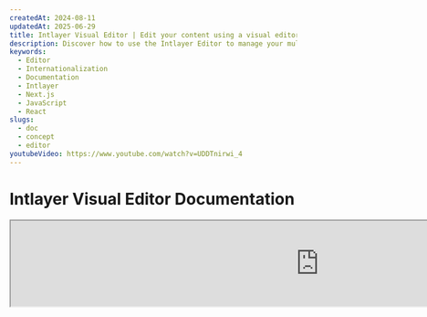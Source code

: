 ```yaml
---
createdAt: 2024-08-11
updatedAt: 2025-06-29
title: Intlayer Visual Editor | Edit your content using a visual editor
description: Discover how to use the Intlayer Editor to manage your multilingual website. Follow the steps in this online documentation to set up your project in a few minutes.
keywords:
  - Editor
  - Internationalization
  - Documentation
  - Intlayer
  - Next.js
  - JavaScript
  - React
slugs:
  - doc
  - concept
  - editor
youtubeVideo: https://www.youtube.com/watch?v=UDDTnirwi_4
---
```


# Intlayer Visual Editor Documentation

<iframe title="Visual Editor + CMS for Your Web App: Intlayer Explained" class="m-auto aspect-[16/9] w-full overflow-hidden rounded-lg border-0" allow="autoplay; gyroscope;" loading="lazy" width="1080" height="auto" src="https://www.youtube.com/embed/UDDTnirwi_4?autoplay=0&amp;origin=http://intlayer.org&amp;controls=0&amp;rel=1"/>

The Intlayer Visual Editor is a tool that will wrap your website to interact with your content declaration files using a visual editor.

![Intlayer Visual Editor Interface](https://github.com/aymericzip/intlayer/blob/main/docs/assets/visual_editor.gif)

The `intlayer-editor` package is based on Intlayer and is available for JavaScript applications, such as React (Create React App), Vite + React, and Next.js.

## Visual editor vs CMS

The Intlayer Visual editor is a tool that allows you to manage your content in a visual editor for local dictionaries. Once a change is made, the content will be replaced in the code-base. That means that the application will be rebuilt and the page will be reloaded to display the new content.

In contrast, the [Intlayer CMS](https://github.com/aymericzip/intlayer/blob/main/docs/docs/en/intlayer_CMS.md) is a tool that allows you to manage your content in a visual editor for distant dictionaries. Once a change is made, the content will **not** impact your code-base. And the website will automatically display the changed content.

## Integrate Intlayer into your application

For more details on how to integrate intlayer, see the relevant section below:

### Integrating with Next.js

For integration with Next.js, refer to the [setup guide](https://github.com/aymericzip/intlayer/blob/main/docs/docs/en/intlayer_with_nextjs_15.md).

### Integrating with Create React App

For integration with Create React App, refer to the [setup guide](https://github.com/aymericzip/intlayer/blob/main/docs/docs/en/intlayer_with_create_react_app.md).

### Integrating with Vite + React

For integration with Vite + React, refer to the [setup guide](https://github.com/aymericzip/intlayer/blob/main/docs/docs/en/intlayer_with_vite+react.md).

## How Intlayer Editor Works

The visual editor in an application that includes two things:

- A frontend application that will display your website into a iframe. If your website uses Intlayer, the visual editor will automatically detect your content, and will allow you to interact with it. Once a modification is made, you will be able to download your changes.

- Once you clicked the download button, the visual editor will send a request to the server to replace your content declaration files with the new content (wherever these files are declared in your project).

> Note that for now, Intlayer Editor will write your content declaration files as JSON files.

## Installation

Once Intlayer is configured in your project, simply install `intlayer-editor` as a development dependency:

```bash packageManager="npm"
npm install intlayer-editor --save-dev
```

```bash packageManager="yarn"
yarn add intlayer-editor --save-dev
```

```bash packageManager="pnpm"
pnpm add intlayer-editor --save-dev
```

## Configuration

In your Intlayer configuration file, you can customize the editor settings:

```typescript fileName="intlayer.config.ts" codeFormat="typescript"
import type { IntlayerConfig } from "intlayer";

const config: IntlayerConfig = {
  // ... other configuration settings
  editor: {
    /**
     * Required
     * The URL of the application.
     * This is the URL targeted by the visual editor.
     * Example: 'http://localhost:3000'
     */
    applicationURL: process.env.INTLAYER_APPLICATION_URL,
    /**
     * Optional
     * Default as `true`. If `false`, the editor is inactive and cannot be accessed.
     * Can be used to disable the editor for specific environments for security reason, such as production.
     */
    enabled: process.env.INTLAYER_ENABLED,
    /**
     * Optional
     * Default as `8000`.
     * The port of the editor server.
     */
    port: process.env.INTLAYER_PORT,
    /**
     * Optional
     * Default as "http://localhost:8000"
     * The URL of the editor server.
     */
    editorURL: process.env.INTLAYER_EDITOR_URL,
  },
};

export default config;
```

```javascript fileName="intlayer.config.mjs" codeFormat="esm"
/** @type {import('intlayer').IntlayerConfig} */
const config = {
  // ... other configuration settings
  editor: {
    /**
     * Required
     * The URL of the application.
     * This is the URL targeted by the visual editor.
     * Example: 'http://localhost:3000'
     */
    applicationURL: process.env.INTLAYER_APPLICATION_URL,
    /**
     * Optional
     * Default as `true`. If `false`, the editor is inactive and cannot be accessed.
     * Can be used to disable the editor for specific environments for security reason, such as production.
     */
    enabled: process.env.INTLAYER_ENABLED,
    /**
     * Optional
     * Default as `8000`.
     * The port used by the visual editor server.
     */
    port: process.env.INTLAYER_PORT,
    /**
     * Optional
     * Default as "http://localhost:8000"
     * The URL of the editor server to reach from the application. Used to restrict the origins that can interact with the application for security reasons. If set to `'*'`, the editor is accessible from any origin. Should be set if port is changed, or if the editor is hosted on a different domain.
     */
    editorURL: process.env.INTLAYER_EDITOR_URL,
  },
};

export default config;
```

```javascript fileName="intlayer.config.cjs" codeFormat="commonjs"
/** @type {import('intlayer').IntlayerConfig} */
const config = {
  // ... other configuration settings
  editor: {
    /**
     * Required
     * The URL of the application.
     * This is the URL targeted by the visual editor.
     */
    applicationURL: process.env.INTLAYER_APPLICATION_URL,
    /**
     * Optional
     * Default as `8000`.
     * The port of the editor server.
     */
    port: process.env.INTLAYER_PORT,
    /**
     * Optional
     * Default as "http://localhost:8000"
     * The URL of the editor server.
     */
    editorURL: process.env.INTLAYER_EDITOR_URL,
    /**
     * Optional
     * Default as `true`. If `false`, the editor is inactive and cannot be accessed.
     * Can be used to disable the editor for specific environments for security reason, such as production.
     */
    enabled: process.env.INTLAYER_ENABLED,
  },
};

module.exports = config;
```

> To see all available parameters, refer to the [configuration documentation](https://github.com/aymericzip/intlayer/blob/main/docs/docs/en/configuration.md).

## Using the Editor

1. When the editor is installed, you can start the editor using the following command:

   ```bash packageManager="npm"
   npx intlayer-editor start
   ```

   ```bash packageManager="yarn"
   yarn intlayer-editor start
   ```

   ```bash packageManager="pnpm"
   pnpm intlayer-editor start
   ```

   > **Note that you should run your application in parallel.** The application URL should match the one you set in the editor configuration (`applicationURL`).

2. Then, open the URL provided. By default `http://localhost:8000`.

   You can view each field indexed by Intlayer by hovering over your content with your cursor.

   ![Hovering over content](https://github.com/aymericzip/intlayer/blob/main/docs/assets/intlayer_editor_hover_content.png)

3. If your content is outlined, you can long-press it to display the edit drawer.

## Environment configuration

The editor can be configured to use a specific environment file. This is useful when you want to use the same configuration file for development and production.

To use a specific environment file, you can use the `--env-file` or `-f` flag when starting the editor:

```bash packageManager="npm"
npx intlayer-editor start -f .env.development
```

```bash packageManager="yarn"
yarn intlayer-editor start -f .env.development
```

```bash packageManager="pnpm"
pnpm intlayer-editor start -f .env.development
```

> Note that the environment file should be located in the root directory of your project.

Or you can use the `--env` or `-e` flag to specify the environment:

```bash packageManager="npm"
npx intlayer-editor start -e development
```

```bash packageManager="yarn"
yarn intlayer-editor start -e development
```

```bash packageManager="pnpm"
pnpm intlayer-editor start -e development
```

## Debug

If you encounter any issues with the visual editor, check the following:

- The visual editor and the application are running.

- The [`editor`](https://intlayer.org/doc/concept/configuration#editor-configuration) configuration are correctly set in your Intlayer configuration file.

  - Required fields:
    - The application URL should match the one you set in the editor configuration (`applicationURL`).

- The visual editor use an iframe to display your website. Ensure that the Content Security Policy (CSP) of your website allows the CMS url as `frame-ancestors` ('http://localhost:8000' by default). Check the editor console for any error.

## Doc History

| Version | Date       | Changes      |
| ------- | ---------- | ------------ |
| 5.5.10  | 2025-06-29 | Init history |
